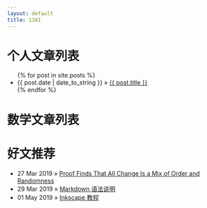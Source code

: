 ```yaml
---
layout: default
title: 13AI
---
```


<div id="home">
  <h1>个人文章列表</h1>
  <ul class="posts">
    {% for post in site.posts %}
      <li><span>{{ post.date | date_to_string }}</span> &raquo; <a href="{{ post.url }}">{{ post.title }}</a></li>
    {% endfor %}
  </ul>
  
  <h1>数学文章列表</h1>
  <ul class="posts">
    
  </ul>

  <h1>好文推荐</h1>
  <ul class="posts">
    <li><span>27 Mar 2019</span> &raquo; <a href="https://www.quantamagazine.org/math-proof-finds-all-change-is-mix-of-order-and-randomness-20190327/">Proof Finds That All Change Is a Mix of Order and Randomness</a></li>
    <li><span>29 Mar 2019</span> &raquo; <a href="http://www.markdown.cn/"> Markdown 语法说明</a></li> 
    <li><span>01 May 2019</span> &raquo; <a href="https://inkscape.org/zh/learn/tutorials/"> Inkscape 教程</a></li> 
  
  </ul>

</div>
